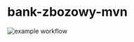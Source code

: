 # bank-zbozowy-mvn
![example workflow](https://github.com/adasb15/bank-zbozowy-mvn/actions/workflows/ci.yml/badge.svg)
